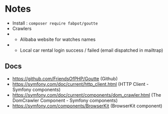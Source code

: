 # Notes

- Install : `composer require fabpot/goutte`
- Crawlers
- - Alibaba website for watches names
- - Local car rental login success / failed (email dispatched in mailtrap)

## Docs

- https://github.com/FriendsOfPHP/Goutte (Github)
- https://symfony.com/doc/current/http_client.html (HTTP Client - Symfony components)
- https://symfony.com/doc/current/components/dom_crawler.html (The DomCrawler Component - Symfony components)
- https://symfony.com/components/BrowserKit (BrowserKit component)